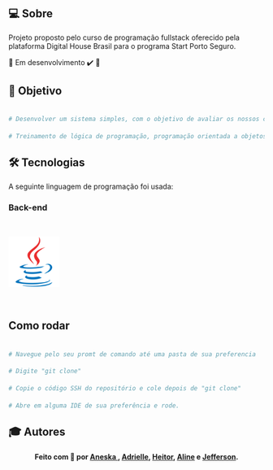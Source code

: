 # 
## 💻 Sobre

 Projeto proposto pelo curso de programação fullstack oferecido pela plataforma Digital House Brasil para o programa Start Porto Seguro.

🚧 Em desenvolvimento ✔️ 🚧


## 🎯 Objetivo

```bash
  
# Desenvolver um sistema simples, com o objetivo de avaliar os nossos conheciimentos em Java puro.

# Treinamento de lógica de programação, programação orientada a objetos, arrays, loop, laços de decisão.

```

## 🛠 Tecnologias

A seguinte linguagem de programação foi usada:

### **Back-end**
<br>
<p align="left">
    <img src="https://raw.githubusercontent.com/devicons/devicon/master/icons/java/java-original.svg" alt="Java" width="100" height="100"/>
</p>
<br>

## Como rodar


```bash
  
# Navegue pelo seu promt de comando até uma pasta de sua preferencia

# Digite "git clone" 

# Copie o código SSH do repositório e cole depois de "git clone"

# Abre em alguma IDE de sua preferência e rode.


```

## :mortar_board: Autores


<h4 align="center">
   Feito com 💖 por <a href="https://www.linkedin.com/in/aneska-karina-7521795b/" target="_blank"> Aneska </a>, <a href="https://www.linkedin.com/in/adrielle-barros-00809622a">Adrielle</a>, <a href="https://www.linkedin.com/in/ssgheitor/">Heitor</a>, <a href="https://www.linkedin.com/in/alinetiburcio/" target="_blank"> Aline</a> e <a href="https://www.linkedin.com/in/jeffsouza01/?_l=pt_BR">Jefferson</a>.
</h4>
